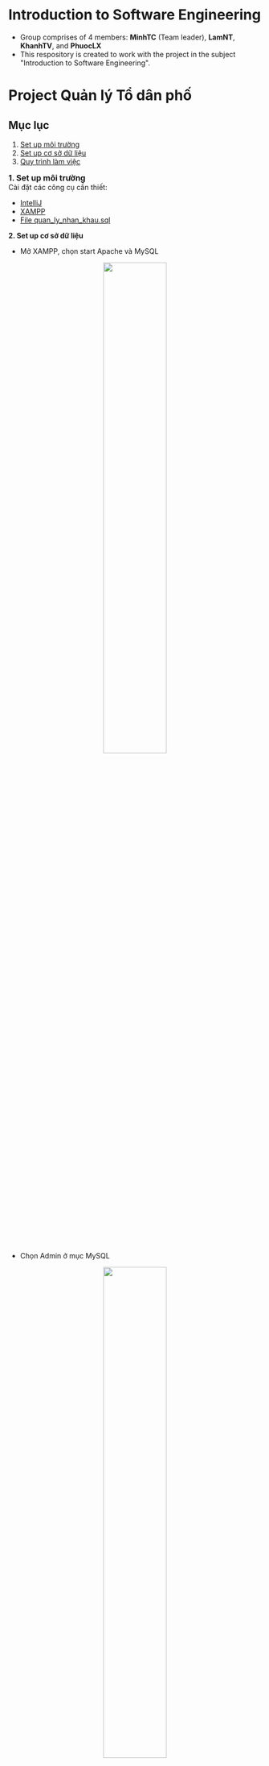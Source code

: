 # Introduction to Software Engineering

- Group comprises of 4 members: **MinhTC** (Team leader), **LamNT**, **KhanhTV**, and **PhuocLX**
- This respository is created to work with the project in the subject "Introduction to Software Engineering".

# Project Quản lý Tổ dân phố

## Mục lục

1. [Set up môi trường](#first)
2. [Set up cơ sở dữ liệu](#second)
3. [Quy trình làm việc](#third)

<span id="first" style="font-size: 16px;"><b>1. Set up môi trường</b></span><br/>
Cài đặt các công cụ cần thiết:

  - <a target="_blank" rel="noopener noreferrer" href="https://www.jetbrains.com/idea/download/download-thanks.html?platform=windows&code=IIC">IntelliJ</a>
  - <a href="https://www.apachefriends.org/download.html" target="_blank" rel="noopener noreferrer">XAMPP</a>
  - <a id="file" href="https://drive.google.com/file/d/1Na2t1oi6tL9ae6F_Zs-Jucmq1AZUhC64/view?usp=sharing" target="_blank" rel="noopener noreferrer">File quan_ly_nhan_khau.sql</a>

<span id="second"><b>2. Set up cơ sở dữ liệu</b></span><br/> 

- Mở XAMPP, chọn start Apache và MySQL 

<p align="center" >
  <img width="50%" src="https://user-images.githubusercontent.com/91966779/215268786-f508254f-52c3-426a-9924-48eebc3dc58c.png"/>
</p>


- Chọn Admin ở mục MySQL

<p align="center" >
  <img width="50%" src="https://user-images.githubusercontent.com/91966779/215268991-6e93abaf-4bf9-47a2-ae3d-ddfd9a8958b0.png"/>
</p>


- Chon new để tạo cơ sở dữ liệu mới 

<p align="center" >
  <img width="50%" src="https://user-images.githubusercontent.com/91966779/215269091-c462168e-04f5-4691-846a-cb59981d97ce.png"/>
</p>



- Nhập tên cơ sở dữ liệu: "quan_ly_nhan_khau", chọn character set: utf8_mb4_vietnamese_ci, sau đó chọn create

<p align="center" >
  <img width="50%" src="https://user-images.githubusercontent.com/91966779/215269300-1ae68c47-1968-4ae4-8ead-db52acf0416f.png"/>
</p>


- Chọn cơ sở dữ liệu vừa tạo "quan_ly_nhan_khau"

<p align="center" >
  <img width="70%" src="https://user-images.githubusercontent.com/91966779/215269365-ee720735-c057-4389-a535-1e4cc4ea051d.png"/>
</p>


- Chọn import 

<p align="center" >
  <img width="70%" src="https://user-images.githubusercontent.com/91966779/215269425-09c2b2a9-72f2-40d8-aa72-0ab8d78663af.png"/>
</p>


- Chọn browse và chọn file ["quan_ly_nhan_khau.sql"](#file) đã download ở trên
- Kéo xuống chọn import 

<p align="center" >
  <img width="70%" src="https://user-images.githubusercontent.com/91966779/215270114-37a293a6-c523-4022-afbe-c15b9915e63f.png"/>
</p>


<span id="third"><b>3. Quy trình làm việc</b></span><br/> 

- Clone repo về 

```
git clone git@github.com:TVKain/QuanLyNhanKhau.git 
```

- Import vào Intellij (Chọn File => Open => Chọn Folder vừa clone về) 
- Mở terminal tại project và tạo branch mới 

```
git branch [tên branch]
```

- Code phần của mình 
- Xong rồi thì 

```
git add . 
git commit -m "Nội dung commit"
```

- Push code lên repo 

```
git push -u origin [tên branch hiện tại]
```

- Pull code từ main về trước khi tạo pull request (Để không bị merge conflict)

```
git pull origin main
```

- Tạo pull request 



---

# Cách sử dụng

- Vào XAMPP, tại bảng account, tạo tài khoản với tên tài khoản và mật khẩu tùy chọn, role là "all", "population" hoặc "covid".
- Sau đó chạy file "IntroSWE-SoICT.jar" và đăng nhập theo tài khoản vừa tạo để sử dụng.